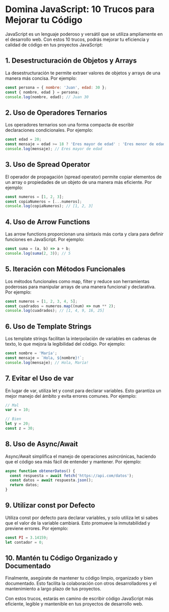 # Domina JavaScript: 10 Trucos para Mejorar tu Código

JavaScript es un lenguaje poderoso y versátil que se utiliza ampliamente en el desarrollo web. Con estos 10 trucos, podrás mejorar tu eficiencia y calidad de código en tus proyectos JavaScript:

## 1. Desestructuración de Objetos y Arrays

La desestructuración te permite extraer valores de objetos y arrays de una manera más concisa. Por ejemplo:

```javascript
const persona = { nombre: 'Juan', edad: 30 };
const { nombre, edad } = persona;
console.log(nombre, edad); // Juan 30
```

## 2. Uso de Operadores Ternarios

Los operadores ternarios son una forma compacta de escribir declaraciones condicionales. Por ejemplo:

```javascript
const edad = 20;
const mensaje = edad >= 18 ? 'Eres mayor de edad' : 'Eres menor de edad';
console.log(mensaje); // Eres mayor de edad
```

## 3. Uso de Spread Operator

El operador de propagación (spread operator) permite copiar elementos de un array o propiedades de un objeto de una manera más eficiente. Por ejemplo:

```javascript
const numeros = [1, 2, 3];
const copiaNumeros = [...numeros];
console.log(copiaNumeros); // [1, 2, 3]
```

## 4. Uso de Arrow Functions

Las arrow functions proporcionan una sintaxis más corta y clara para definir funciones en JavaScript. Por ejemplo:

```javascript
const suma = (a, b) => a + b;
console.log(suma(2, 3)); // 5
```

## 5. Iteración con Métodos Funcionales

Los métodos funcionales como map, filter y reduce son herramientas poderosas para manipular arrays de una manera funcional y declarativa. Por ejemplo:

```javascript
const numeros = [1, 2, 3, 4, 5];
const cuadrados = numeros.map((num) => num ** 2);
console.log(cuadrados); // [1, 4, 9, 16, 25]
```

## 6. Uso de Template Strings

Los template strings facilitan la interpolación de variables en cadenas de texto, lo que mejora la legibilidad del código. Por ejemplo:

```javascript
const nombre = 'María';
const mensaje = `Hola, ${nombre}!`;
console.log(mensaje); // Hola, María!
```

## 7. Evitar el Uso de var

En lugar de var, utiliza let y const para declarar variables. Esto garantiza un mejor manejo del ámbito y evita errores comunes. Por ejemplo:

```javascript
// Mal
var x = 10;

// Bien
let y = 20;
const z = 30;
```

## 8. Uso de Async/Await

Async/Await simplifica el manejo de operaciones asincrónicas, haciendo que el código sea más fácil de entender y mantener. Por ejemplo:

```javascript
async function obtenerDatos() {
  const respuesta = await fetch('https://api.com/datos');
  const datos = await respuesta.json();
  return datos;
}
```

## 9. Utilizar const por Defecto

Utiliza const por defecto para declarar variables, y solo utiliza let si sabes que el valor de la variable cambiará. Esto promueve la inmutabilidad y previene errores. Por ejemplo:

```javascript
const PI = 3.14159;
let contador = 0;
```

## 10. Mantén tu Código Organizado y Documentado

Finalmente, asegúrate de mantener tu código limpio, organizado y bien documentado. Esto facilita la colaboración con otros desarrolladores y el mantenimiento a largo plazo de tus proyectos.

Con estos trucos, estarás en camino de escribir código JavaScript más eficiente, legible y mantenible en tus proyectos de desarrollo web.
